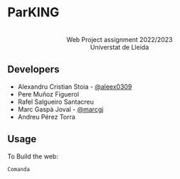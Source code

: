 # ParKING
<p align="center">
  <p align="center">
    <BR>
  Web Project assignment 2022/2023 <BR>
Universtat de Lleida
</p>


Developers
-------------
- Alexandru Cristian Stoia - [@aleex0309](https://github.com/aleex0309)
- Pere Muñoz Figuerol
- Rafel Salgueiro Santacreu
- Marc Gaspà Joval - [@marcgj](https://github.com/marcgj) 
- Andreu Pérez Torra

Usage
---------

To Build the web:
```
Comanda
```
